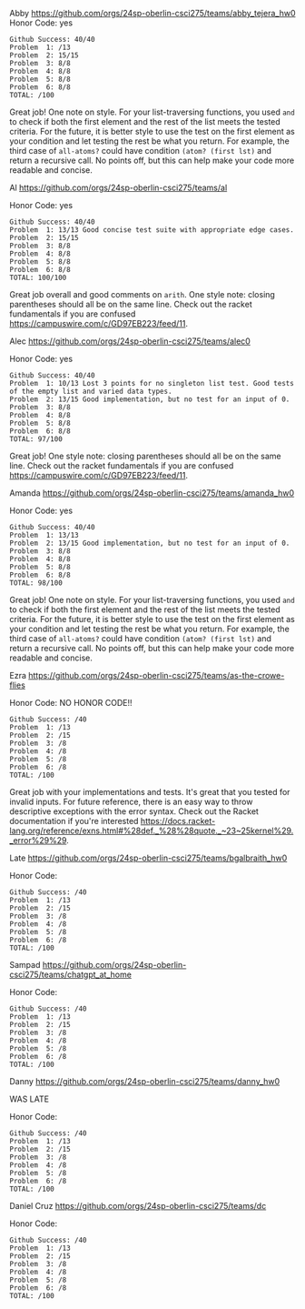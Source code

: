 
Abby https://github.com/orgs/24sp-oberlin-csci275/teams/abby_tejera_hw0
Honor Code: yes
```
Github Success: 40/40
Problem  1: /13
Problem  2: 15/15
Problem  3: 8/8
Problem  4: 8/8
Problem  5: 8/8
Problem  6: 8/8
TOTAL: /100
```

Great job! One note on style. For your list-traversing functions, you used `and` to check if both the first element and the rest of the list meets the tested criteria. For the future, it is better style to use the test on the first element as your condition and let testing the rest be what you return. For example, the third case of `all-atoms?` could have condition `(atom? (first lst)` and return a recursive call. No points off, but this can help make your code more readable and concise. 


Al https://github.com/orgs/24sp-oberlin-csci275/teams/al

Honor Code: yes
```
Github Success: 40/40
Problem  1: 13/13 Good concise test suite with appropriate edge cases.
Problem  2: 15/15
Problem  3: 8/8
Problem  4: 8/8
Problem  5: 8/8
Problem  6: 8/8
TOTAL: 100/100
```

Great job overall and good comments on `arith`. One style note: closing parentheses should all be on the same line. Check out the racket fundamentals if you are confused https://campuswire.com/c/GD97EB223/feed/11.


Alec https://github.com/orgs/24sp-oberlin-csci275/teams/alec0

Honor Code: yes
```
Github Success: 40/40
Problem  1: 10/13 Lost 3 points for no singleton list test. Good tests of the empty list and varied data types. 
Problem  2: 13/15 Good implementation, but no test for an input of 0.
Problem  3: 8/8
Problem  4: 8/8
Problem  5: 8/8
Problem  6: 8/8
TOTAL: 97/100
```

Great job! One style note: closing parentheses should all be on the same line. Check out the racket fundamentals if you are confused https://campuswire.com/c/GD97EB223/feed/11.

Amanda https://github.com/orgs/24sp-oberlin-csci275/teams/amanda_hw0

Honor Code: yes
```
Github Success: 40/40
Problem  1: 13/13
Problem  2: 13/15 Good implementation, but no test for an input of 0.
Problem  3: 8/8
Problem  4: 8/8
Problem  5: 8/8
Problem  6: 8/8
TOTAL: 98/100
```

Great job! One note on style. For your list-traversing functions, you used `and` to check if both the first element and the rest of the list meets the tested criteria. For the future, it is better style to use the test on the first element as your condition and let testing the rest be what you return. For example, the third case of `all-atoms?` could have condition `(atom? (first lst)` and return a recursive call. No points off, but this can help make your code more readable and concise. 

Ezra https://github.com/orgs/24sp-oberlin-csci275/teams/as-the-crowe-flies

Honor Code: NO HONOR CODE!!
```
Github Success: /40
Problem  1: /13
Problem  2: /15
Problem  3: /8
Problem  4: /8
Problem  5: /8
Problem  6: /8
TOTAL: /100
```

Great job with your implementations and tests. It's great that you tested for invalid inputs. For future reference, there is an easy way to throw descriptive exceptions with the error syntax. Check out the Racket documentation if you're interested https://docs.racket-lang.org/reference/exns.html#%28def._%28%28quote._~23~25kernel%29._error%29%29.



Late https://github.com/orgs/24sp-oberlin-csci275/teams/bgalbraith_hw0

Honor Code: 
```
Github Success: /40
Problem  1: /13
Problem  2: /15
Problem  3: /8
Problem  4: /8
Problem  5: /8
Problem  6: /8
TOTAL: /100
```

Sampad https://github.com/orgs/24sp-oberlin-csci275/teams/chatgpt_at_home

Honor Code: 
```
Github Success: /40
Problem  1: /13
Problem  2: /15
Problem  3: /8
Problem  4: /8
Problem  5: /8
Problem  6: /8
TOTAL: /100
```

Danny https://github.com/orgs/24sp-oberlin-csci275/teams/danny_hw0

WAS LATE

Honor Code: 
```
Github Success: /40
Problem  1: /13
Problem  2: /15
Problem  3: /8
Problem  4: /8
Problem  5: /8
Problem  6: /8
TOTAL: /100
```

Daniel Cruz https://github.com/orgs/24sp-oberlin-csci275/teams/dc

Honor Code: 
```
Github Success: /40
Problem  1: /13
Problem  2: /15
Problem  3: /8
Problem  4: /8
Problem  5: /8
Problem  6: /8
TOTAL: /100
```
